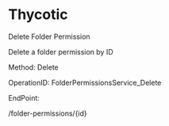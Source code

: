 #     Thycotic


Delete Folder Permission

Delete a folder permission by ID

Method: Delete

OperationID: FolderPermissionsService_Delete

EndPoint:

/folder-permissions/{id}
